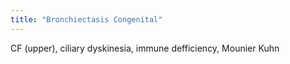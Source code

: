```yaml
---
title: "Bronchiectasis Congenital"
---
```

CF (upper), ciliary dyskinesia, immune defficiency, Mounier Kuhn

